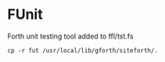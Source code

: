# FUnit

Forth unit testing tool added to ffl/tst.fs

    cp -r fut /usr/local/lib/gforth/siteforth/.


